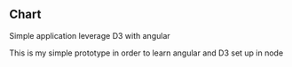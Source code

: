 ## Chart

Simple application leverage D3 with angular

This is my simple prototype in order to learn angular and D3 set up in node
